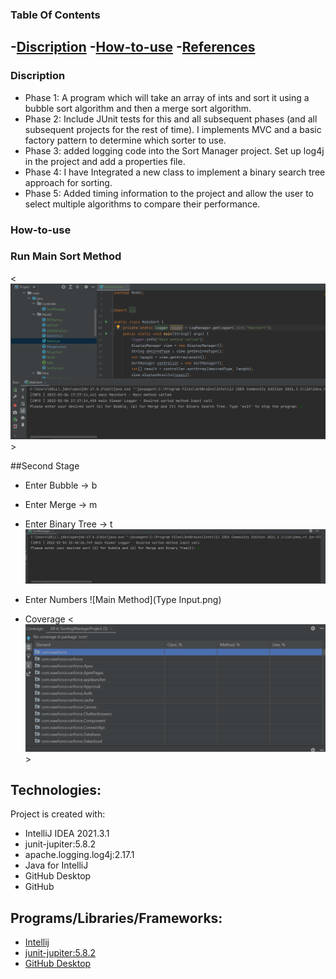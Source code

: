 ### Table Of Contents
-[Discription](#description)
-[How-to-use](#How-to-use)
-[References](#References)
-------
### Discription
* Phase 1: A program which will take an array of ints and sort it using a bubble sort algorithm and then a merge sort algorithm.
* Phase 2: Include JUnit tests for this and all subsequent phases (and all subsequent projects for the rest of time). I implements MVC and a basic factory pattern to determine which sorter to use. 
* Phase 3: added logging code into the Sort Manager project. Set up log4j in the project and add a properties file. 
* Phase 4: I have Integrated a new class to implement a binary search tree approach for sorting.
* Phase 5: Added timing information to the project and allow the user to select multiple algorithms to compare their performance.

### How-to-use
### Run Main Sort Method 
<![Main Method](MainSort.png)>

##Second Stage
* Enter Bubble -> b
* Enter Merge -> m
* Enter Binary Tree -> t
![Main Method](BinarySort.png)
* Enter Numbers 
![Main Method](Type Input.png)

* Coverage 
<![Main Method](Coverage.png)>


## Technologies:

Project is created with:
* IntelliJ IDEA 2021.3.1
* junit-jupiter:5.8.2
* apache.logging.log4j:2.17.1
* Java for IntelliJ
* GitHub Desktop
* GitHub

## Programs/Libraries/Frameworks:
* [Intellij](https://www.jetbrains.com/idea/download/#section=windows)
* [junit-jupiter:5.8.2](https://junit.org/junit5/docs/current/user-guide/)
* [GitHub Desktop](https://desktop.github.com)
